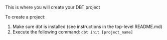This is where you will create your DBT project

To create a project:
1. Make sure dbt is installed (see instructions in the top-level README.md)
2. Execute the following command:
   `dbt init [project_name]`